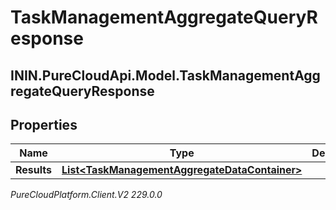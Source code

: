 # TaskManagementAggregateQueryResponse

## ININ.PureCloudApi.Model.TaskManagementAggregateQueryResponse

## Properties

|Name | Type | Description | Notes|
|------------ | ------------- | ------------- | -------------|
| **Results** | [**List&lt;TaskManagementAggregateDataContainer&gt;**](TaskManagementAggregateDataContainer) |  | [optional] |



_PureCloudPlatform.Client.V2 229.0.0_
